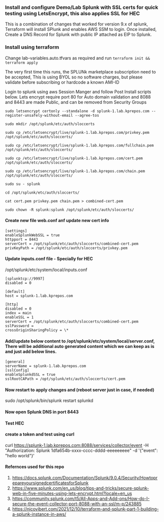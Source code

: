 ### Install and configure Demo/Lab Splunk with SSL certs for quick testing using LetsEncrypt, this also applies SSL for HEC 

This is a combination of changes that worked for version 9.x of splunk, Terraform will install SPlunk and enables AWS SSM to login. Once installed, Create a DNS Record for Splunk with public IP attached as EIP to Splunk.

### Install using terraform 

Change lab-variables.auto.tfvars as required  and run `terraform init && terraform apply`

The very first time this runs, the SPLUNk marketplace subscription need to be accepted, This is using BYOL so no software charges, but please validate before subscribing or hardcode a known AMI-ID


Login to splunk using aws Session Manger and follow Post Install scripts below. Lets encrypt require port 80 for Auto domain validation  and 8088 and 8443 are made Public, and can be removed from Security Groups


```
sudo letsencrypt certonly --standalone -d splunk-1.lab.kprepos.com --register-unsafely-without-email --agree-tos

sudo mkdir /opt/splunk/etc/auth/sloccerts

sudo cp /etc/letsencrypt/live/splunk-1.lab.kprepos.com/privkey.pem /opt/splunk/etc/auth/sloccerts/

sudo cp /etc/letsencrypt/live/splunk-1.lab.kprepos.com/fullchain.pem /opt/splunk/etc/auth/sloccerts/

sudo cp /etc/letsencrypt/live/splunk-1.lab.kprepos.com/cert.pem /opt/splunk/etc/auth/sloccerts/

sudo cp /etc/letsencrypt/live/splunk-1.lab.kprepos.com/chain.pem /opt/splunk/etc/auth/sloccerts/

sudo su - splunk

cd /opt/splunk/etc/auth/sloccerts/

cat cert.pem privkey.pem chain.pem > combined-cert.pem

sudo chown -R splunk:splunk /opt/splunk/etc/auth/sloccerts/
```

#### Create new file web.conf anf update new cert info

```
[settings]
enableSplunkWebSSL = true
httpport = 8443
serverCert = /opt/splunk/etc/auth/sloccerts/combined-cert.pem
privKeyPath = /opt/splunk/etc/auth/sloccerts/privkey.pem
```

#### Update inputs.conf file - Specially for HEC

/opt/splunk/etc/system/local/inputs.conf

```
[splunktcp://9997]
disabled = 0

[default]
host = splunk-1.lab.kprepos.com

[http]
disabled = 0
index = main
enableSSL = 1
serverCert = /opt/splunk/etc/auth/sloccerts/combined-cert.pem
sslPassword =
crossOriginSharingPolicy = \*

```

#### Add/update below content to /opt/splunk/etc/system/local/server.conf, There will be additional auto generated content which we can keep as is and just add below lines.

```
[general]
serverName = splunk-1.lab.kprepos.com
[sslConfig]
enableSplunkdSSL = true
sslRootCAPath = /opt/splunk/etc/auth/sloccerts/cert.pem

```

#### Now restart to apply changes and (reboot server just in case, if needed)

sudo /opt/splunk/bin/splunk restart splunkd

#### Now open Splunk DNS in port 8443

#### Test HEC

#### create a token and test using curl

curl https://splunk-1.lab.kprepos.com:8088/services/collector/event -H "Authorization: Splunk 1dfa654b-xxxx-cccc-dddd-eeeeeeeee" -d '{"event": "hello world"}'

#### Refernces used for this repo

1. https://docs.splunk.com/Documentation/Splunk/9.0.4/Security/HowtoprepareyoursignedcertificatesforSplunk
2. https://www.splunk.com/en_us/blog/tips-and-tricks/secure-splunk-web-in-five-minutes-using-lets-encrypt.html?locale=en_us
3. https://community.splunk.com/t5/All-Apps-and-Add-ons/How-do-I-secure-the-event-collector-port-8088-with-an-ssl/m-p/243885
4. https://nicovibert.com/2021/12/10/terraform-and-splunk-part-1-building-a-splunk-instance-in-aws/
